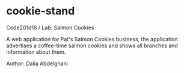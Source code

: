 # cookie-stand

Code201d16 / Lab: Salmon Cookies

A web application for Pat's Salmon Cookies business, the application advertises a coffee-time salmon cookies and shows all branches and information about them. 

Author: Dalia Abdelghani 
